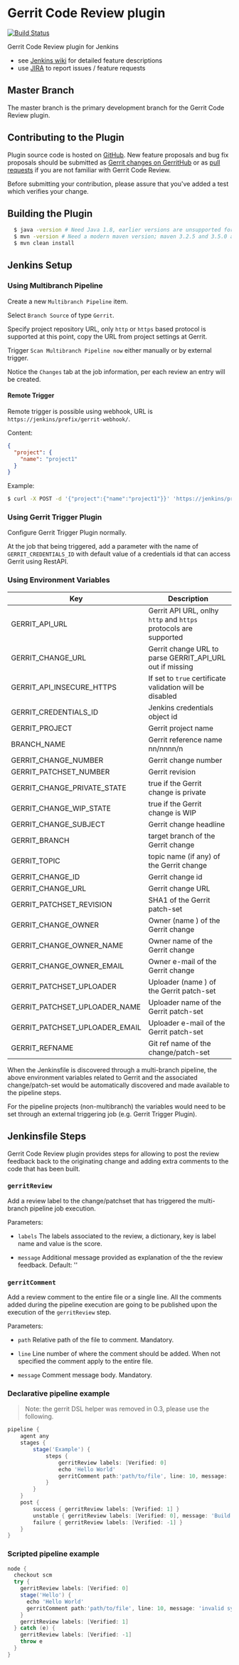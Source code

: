 # Gerrit Code Review plugin

[![Build Status](https://ci.jenkins.io/buildStatus/icon?job=Plugins/gerrit-code-review-plugin/master)](https://ci.jenkins.io/job/Plugins/job/gerrit-code-review-plugin/job/master/)

Gerrit Code Review plugin for Jenkins

* see [Jenkins wiki](https://wiki.jenkins.io/display/JENKINS/Gerrit+Code+Review+Plugin) for detailed feature descriptions
* use [JIRA](https://issues.jenkins-ci.org/issues/?jql=component%20%3D%20gerrit-code-review-plugin%20and%20resolution%20is%20empty) to report issues / feature requests

## Master Branch

The master branch is the primary development branch for the Gerrit Code Review plugin.

## Contributing to the Plugin

Plugin source code is hosted on [GitHub](https://github.com/jenkinsci/gerrit-code-review-plugin).
New feature proposals and bug fix proposals should be submitted as
[Gerrit changes on GerritHub](/CONTRIBUTING.md#gerrithub-configuration) or as
[pull requests](https://help.github.com/articles/creating-a-pull-request) if you are not
familiar with Gerrit Code Review.

Before submitting your contribution, please assure that you've added
a test which verifies your change.

## Building the Plugin

```bash
  $ java -version # Need Java 1.8, earlier versions are unsupported for build
  $ mvn -version # Need a modern maven version; maven 3.2.5 and 3.5.0 are known to work
  $ mvn clean install
```

## Jenkins Setup

### Using Multibranch Pipeline

Create a new `Multibranch Pipeline` item.

Select `Branch Source` of type `Gerrit`.

Specify project repository URL, only `http` or `https` based protocol is
supported at this point, copy the URL from project settings at Gerrit.

Trigger `Scan Multibranch Pipeline now` either manually or by external
trigger.

Notice the `Changes` tab at the job information, per each review an entry will
be created.

#### Remote Trigger

Remote trigger is possible using webhook, URL is
`https://jenkins/prefix/gerrit-webhook/`.

Content:

```json
{
  "project": {
    "name": "project1"
  }
}
```

Example:

```sh
$ curl -X POST -d '{"project":{"name":"project1"}}' 'https://jenkins/prefix/gerrit-webhook/'
```

### Using Gerrit Trigger Plugin

Configure Gerrit Trigger Plugin normally.

At the job that being triggered, add a parameter with the name of
`GERRIT_CREDENTIALS_ID` with default value of a credentials id that can access
Gerrit using RestAPI.

### Using Environment Variables

|Key                             |Description                                                     |
|--------------------------------|----------------------------------------------------------------|
|GERRIT_API_URL                  |Gerrit API URL, onlhy `http` and `https` protocols are supported|
|GERRIT_CHANGE_URL               |Gerrit change URL to parse GERRIT_API_URL out if missing        |
|GERRIT_API_INSECURE_HTTPS       |If set to `true` certificate validation will be disabled        |
|GERRIT_CREDENTIALS_ID           |Jenkins credentials object id                                   |
|GERRIT_PROJECT                  |Gerrit project name                                             |
|BRANCH_NAME                     |Gerrit reference name nn/nnnn/n                                 |
|GERRIT_CHANGE_NUMBER            |Gerrit change number                                            |
|GERRIT_PATCHSET_NUMBER          |Gerrit revision                                                 |
|GERRIT_CHANGE_PRIVATE_STATE     |true if the Gerrit change is private                            |
|GERRIT_CHANGE_WIP_STATE         |true if the Gerrit change is WIP                                |
|GERRIT_CHANGE_SUBJECT           |Gerrit change headline                                          |
|GERRIT_BRANCH                   |target branch of the Gerrit change                              |
|GERRIT_TOPIC                    |topic name (if any) of the Gerrit change                        |
|GERRIT_CHANGE_ID                |Gerrit change id                                                |
|GERRIT_CHANGE_URL               |Gerrit change URL                                               |
|GERRIT_PATCHSET_REVISION        |SHA1 of the Gerrit patch-set                                    |
|GERRIT_CHANGE_OWNER             |Owner (name <email>) of the Gerrit change                       |
|GERRIT_CHANGE_OWNER_NAME        |Owner name of the Gerrit change                                 |
|GERRIT_CHANGE_OWNER_EMAIL       |Owner e-mail of the Gerrit change                               |
|GERRIT_PATCHSET_UPLOADER        |Uploader (name <email>) of the Gerrit patch-set                 |
|GERRIT_PATCHSET_UPLOADER_NAME   |Uploader name of the Gerrit patch-set                           |
|GERRIT_PATCHSET_UPLOADER_EMAIL  |Uploader e-mail of the Gerrit patch-set                         |
|GERRIT_REFNAME                  |Git ref name of the change/patch-set                        |

When the Jenkinsfile is discovered through a multi-branch pipeline, the above environment
variables related to Gerrit and the associated change/patch-set would be automatically
discovered and made available to the pipeline steps.

For the pipeline projects (non-multibranch) the variables would need to be set through
an external triggering job (e.g. Gerrit Trigger Plugin).

## Jenkinsfile Steps

Gerrit Code Review plugin provides steps for allowing to post the
review feedback back to the originating change and adding extra comments
to the code that has been built.

### ```gerritReview```

Add a review label to the change/patchset that has triggered the
multi-branch pipeline job execution.

Parameters:

- ```labels``` The labels associated to the review, a dictionary, key is label
  name and value is the score.

- ```message```
  Additional message provided as explanation of the the review feedback.
  Default: ''

### ```gerritComment```

Add a review comment to the entire file or a single line.
All the comments added during the pipeline execution are going to be
published upon the execution of the ```gerritReview``` step.

Parameters:

- ```path```
  Relative path of the file to comment. Mandatory.

- ```line```
  Line number of where the comment should be added. When not specified
  the comment apply to the entire file.

- ```message```
  Comment message body. Mandatory.

### Declarative pipeline example

> Note: the gerrit DSL helper was removed in 0.3, please use the following.

```groovy
pipeline {
    agent any
    stages {
        stage('Example') {
            steps {
                gerritReview labels: [Verified: 0]
                echo 'Hello World'
                gerritComment path:'path/to/file', line: 10, message: 'invalid syntax'
            }
        }
    }
    post {
        success { gerritReview labels: [Verified: 1] }
        unstable { gerritReview labels: [Verified: 0], message: 'Build is unstable' }
        failure { gerritReview labels: [Verified: -1] }
    }
}
```

### Scripted pipeline example

```groovy
node {
  checkout scm
  try {
    gerritReview labels: [Verified: 0]
    stage('Hello') {
      echo 'Hello World'
      gerritComment path:'path/to/file', line: 10, message: 'invalid syntax'
    }
    gerritReview labels: [Verified: 1]
  } catch (e) {
    gerritReview labels: [Verified: -1]
    throw e
  }
}
```

